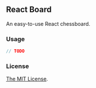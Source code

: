 ## React Board

An easy-to-use React chessboard.

### Usage

```js
// TODO
```

### License

[The MIT License](https://github.com/chesslablab/react-chess/blob/master/LICENSE).
